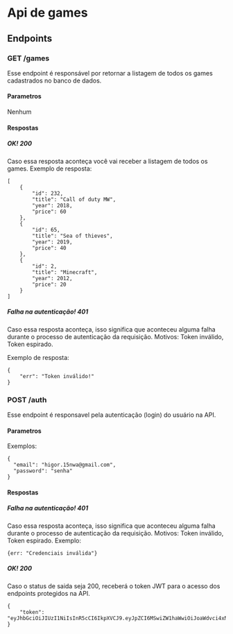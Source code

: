 # Api de games

## Endpoints

### GET /games
Esse endpoint é responsável por retornar a listagem de todos os games cadastrados no banco de dados.

#### Parametros
Nenhum
#### Respostas
##### OK! 200
Caso essa resposta aconteça você vai receber a listagem de todos os games.
Exemplo de resposta:

```
[
    {
        "id": 232,
        "title": "Call of duty MW",
        "year": 2018,
        "price": 60
    },
    {
        "id": 65,
        "title": "Sea of thieves",
        "year": 2019,
        "price": 40
    },
    {
        "id": 2,
        "title": "Minecraft",
        "year": 2012,
        "price": 20
    }
]
```

##### Falha na autenticação! 401
Caso essa resposta aconteça, isso significa que aconteceu alguma falha durante o processo de autenticação da requisição. Motivos: Token inválido, Token espirado.

Exemplo de resposta:

```
{
    "err": "Token inválido!"
}

```
### POST /auth
Esse endpoint é responsavel pela autenticação (login) do usuário na API.
#### Parametros
Exemplos:
```
{
  "email": "higor.15nwa@gmail.com",
  "password": "senha"
}
```

#### Respostas

##### Falha na autenticação! 401
Caso essa resposta aconteça, isso significa que aconteceu alguma falha durante o processo de autenticação da requisição. Motivos: Token inválido, Token espirado.
Exemplo:
```
{err: "Credenciais inválida"}
```

##### OK! 200
Caso o status de saida seja 200, receberá o token JWT para o acesso dos endpoints protegidos na API.

```
{
    "token": "eyJhbGciOiJIUzI1NiIsInR5cCI6IkpXVCJ9.eyJpZCI6MSwiZW1haWwiOiJoaWdvci4xNW53YUBnbWFpbC5jb20iLCJpYXQiOjE2OTA1NTczMjYsImV4cCI6MTY5MDczMDEyNn0.zFdn74s6Iv3QSJdVBjpYPG3ojS6BrZHXCqg2TTe_rBk"
}
```








